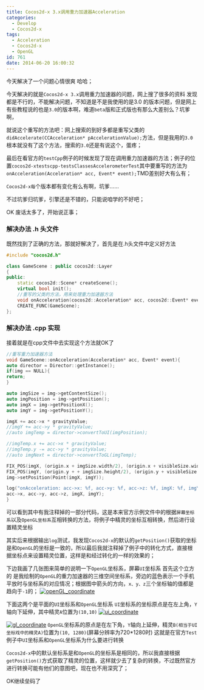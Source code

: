 ```yaml
---
title: Cocos2d-x 3.x调用重力加速器Acceleration
categories:
  - Develop
  - Cocos2d-x
tags:
  - Acceleration
  - Cocos2d-x
  - OpenGL
id: 761
date: 2014-06-20 16:00:32
---
```


今天解决了一个问题心情很爽 哈哈；

今天解决的就是`Cocos2d-x 3.x`调用重力加速器的问题，网上搜了很多的资料 发现都是不行的，不能解决问题，不知道是不是我使用的是3.0 的版本问题，但是网上有些教程说的也是`3.0`的版本啊，难道`beta`版和正式版也有那么大差别么？坑爹啊，

就说这个重写的方法吧：网上搜索的到好多都是重写父类的`didAccelerate(CCAcceleration* pAccelerationValue);`方法，但是我用的`3.0`根本就没有了这个方法，搜索的`3.0`还是有说这个，蛋疼；

最后在看官方的`testCpp`例子的时候发现了现在调用重力加速器的方法；例子的位置`cocos2d-xtestscpp-testsClassesAccelerometerTest`其中要重写的方法为`onAcceleration(Acceleration* acc, Event* event);`TMD差别好大有么有；

`Cocos2d-x每`个版本都有变化有么有啊，坑爹……

不过坑爹归坑爹，引擎还是不错的，只能说咱学的不好吧；

OK 废话太多了，开始说正事；

### 解决办法 .h 头文件
既然找到了正确的方法，那就好解决了，首先是在.h头文件中定义好方法
```C++
#include "cocos2d.h"

class GameScene : public cocos2d::Layer
{
public:
    static cocos2d::Scene* createScene();
    virtual bool init();   
    //重写的父类的方法，用来处理重力加速器方法     
    void onAcceleration(cocos2d::Acceleration* acc, cocos2d::Event* event);
    CREATE_FUNC(GameScene);
};
```
### 解决办法 .cpp 实现
接着就是在cpp文件中去实现这个方法就OK了
```C++
//重写重力加速器方法
void GameScene::onAcceleration(Acceleration* acc, Event* event){
auto director = Director::getInstance();
if(img == NULL){
return;
}

auto imgSize = img->getContentSize();
auto imgPosition = img->getPosition();
auto imgX = img->getPositionX();
auto imgY = img->getPositionY();

imgX += acc->x * gravityValue;
//imgY += acc->y * gravityValue;
//auto imgTemp = director->convertToUI(imgPosition);

//imgTemp.x += acc->x * gravityValue;
//imgTemp.y -= acc->y * gravityValue;
//auto imgNext = director->convertToGL(imgTemp);

FIX_POS(imgX, (origin.x + imgSize.width/2), (origin.x + visibleSize.width - imgSize.width/2));
FIX_POS(imgY, (origin.y + + imgSize.height/2), (origin.y + visibleSize.height - imgSize.height/2));
img->setPosition(Point(imgX, imgY));

log("onAcceleration: acc->x: %f, acc->y: %f, acc->z: %f, imgX: %f, imgY: %f", 
acc->x, acc->y, acc->z, imgX, imgY);
}
```

可以看到其中有我注释掉的一部分代码，这是本来官方示例文件中的根据`屏幕坐标系`以及`OpenGL坐标系`互相转换的方法，将例子中精灵的坐标互相转换，然后进行设置精灵坐标

其实后来根据输出`log`测试，我发现`Cocos2d-x`的默认的`getPosition()`获取的坐标是和`OpenGL`的坐标是一致的，所以最后我就注释掉了例子中的转化方式，直接根据坐标点来设置精灵位置，这样是和经过转化的一样的效果的；

下边我画了几张图来简单的说明一下`OpenGL`坐标系，屏幕`UI`坐标系
首先这个立方的 是我绘制的`OpenGL`的重力加速器的三维空间坐标系，旁边的蓝色表示一个手机平放时与坐标系的对应情况；根据图中箭头的方向，`x、y、z`三个坐标轴的值都是趋向于`-1`的；
[![openGL_coordinate](http://wp-melove.qiniudn.com/blogimg/2014/06/openGL_coordinate.jpg)](http://wp-melove.qiniudn.com/blogimg/2014/06/openGL_coordinate.jpg)

下面这两个是平面的`UI`坐标系和`OpenGL`坐标系
`UI`坐标系的坐标原点是在左上角，`Y`轴向下延伸，其中精灵`A`位置为`(10,10)`
[![ui_coordinate](http://wp-melove.qiniudn.com/blogimg/2014/06/ui_coordinate.jpg)](http://wp-melove.qiniudn.com/blogimg/2014/06/ui_coordinate.jpg)

[![gl_coordinate](http://wp-melove.qiniudn.com/blogimg/2014/06/gl_coordinate.jpg)](http://wp-melove.qiniudn.com/blogimg/2014/06/gl_coordinate.jpg)
`OpenGL`坐标系的原点是在左下角，`Y`轴向上延伸，精灵`B(相当于UI坐标戏中的精灵A)`位置为`(10, 1280)`(屏幕分辨率为720*1280时)
这就是在官方`Test`例子中`UI`坐标系和`OpenGL`坐标系为什么要进行转换

`Cocos2d-x`中的默认坐标系是和`OpenGL`的坐标系是相同的，所以我直接根据`getPosition()`方式获取了精灵的位置，这样就少去了复杂的转换，不过既然官方进行转换可能有他们的意图吧，现在也不用深究了；

OK继续垒码了